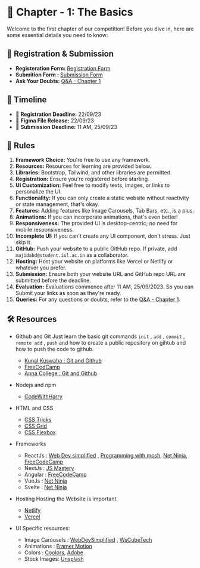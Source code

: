 
# 📘 Chapter - 1: The Basics

Welcome to the first chapter of our competition! Before you dive in, here are some essential details you need to know:

## 📝 Registration & Submission

- **Registeration Form:** [Registration Form](https://forms.gle/rJv3g4zGphQNvimB9)
- **Submition Form :** [Submission Form](https://forms.gle/vc52VqbQyb2CQjdd9)
- **Ask Your Doubts:** [Q&A - Chapter 1](https://github.com/codeclubiul/webweavers/issues/2)

## 📅 Timeline

- 📌 **Registration Deadline:** 22/09/23
- 📁 **Figma File Release:** 22/09/23
- 🚀 **Submission Deadline:** 11 AM, 25/09/23

## 📜 Rules

1. **Framework Choice:** You're free to use any framework.
2. **Resources:** Resources for learning are provided below.
3. **Libraries:** Bootstrap, Tailwind, and other libraries are permitted.
4. **Registration:** Ensure you're registered before starting.
5. **UI Customization:** Feel free to modify texts, images, or links to personalize the UI.
6. **Functionality:** If you can only create a static website without reactivity or state management, that's okay.
7. **Features:** Adding features like Image Carousels, Tab Bars, etc., is a plus.
8. **Animations:** If you can incorporate animations, that's even better!
9. **Responsiveness:** The provided UI is desktop-centric; no need for mobile responsiveness.
10. **Incomplete UI:** If you can't create any UI component, don't stress. Just skip it.
11. **GitHub:** Push your website to a public GitHub repo. If private, add `majidabd@student.iul.ac.in` as a collaborator.
12. **Hosting:** Host your website on platforms like Vercel or Netlify or whatever you prefer.
13. **Submission:** Ensure both your website URL and GitHub repo URL are submitted before the deadline.
14. **Evaluation:** Evaluations commence after 11 AM, 25/09/2023. So you can Submit your links as soon as they're ready.
15. **Queries:** For any questions or doubts, refer to the [Q&A - Chapter 1](https://github.com/codeclubiul/webweavers/issues/2).

## 🛠 Resources

- Github and Git
  Just learn the basic git commands `init` , `add` , `commit` , `remote add` , `push` and how to create a public repository on gihtub and how to push the code to github.

  - [Kunal Kuswaha : Git and Github](https://youtu.be/apGV9Kg7ics)
  - [FreeCodCamp](https://www.freecodecamp.org/news/learn-the-basics-of-git-in-under-10-minutes-da548267cc91/)
  - [Apna College : Git and Github](https://youtu.be/Ez8F0nW6S-w)

- Nodejs and npm
  - [CodeWithHarry](https://youtu.be/nSFe1-kpfbQ)

- HTML and CSS
  - [CSS Tricks](https://css-tricks.com/)
  - [CSS Grid](https://www.youtube.com/watch?v=0xMQfnTU6oo&t=536s)
  - [CSS Flexbox](https://www.youtube.com/watch?v=fYq5PXgSsbE)

- Frameworks
  - ReactJs : [Web Dev simplified](https://youtu.be/Rh3tobg7hEo) , [Programming with mosh](https://youtu.be/SqcY0GlETPk), [Net Ninja](https://www.youtube.com/watch?v=j942wKiXFu8&list=PL4cUxeGkcC9gZD-Tvwfod2gaISzfRiP9d), [FreeCodeCamp](https://www.youtube.com/watch?v=bMknfKXIFA8&t=16905s)
  - NextJs : [JS Mastery](https://www.youtube.com/watch?v=wm5gMKuwSYk&t=164s)
  - Angular : [FreeCodeCamp](https://www.youtube.com/watch?v=3qBXWUpoPHo)
  - VueJs : [Net Ninja](https://www.youtube.com/watch?v=YrxBCBibVo0&list=PL4cUxeGkcC9hYYGbV60Vq3IXYNfDk8At1)
  - Svelte : [Net Ninja](https://www.youtube.com/watch?v=zojEMeQGGHs&list=PL4cUxeGkcC9hlbrVO_2QFVqVPhlZmz7tO)

- Hosting
  Hosting the Website is important.
  - [Netlify](https://youtu.be/i9qCmQ2EeUA)
  - [Vercel](https://vercel.com/)

- UI Specific resources:
  - Image Carousels : [WebDevSimplified](https://youtu.be/9HcxHDS2w1s) , [WsCubeTech](https://youtu.be/Emrbhrhp6BU)
  - Animations : [Framer Motion](https://www.framer.com/motion/)
  - Colors : [Coolors](https://coolors.co/), [Adobe](https://color.adobe.com/create/color-wheel)
  - Stock Images: [Unsplash](https://unsplash.com/)
